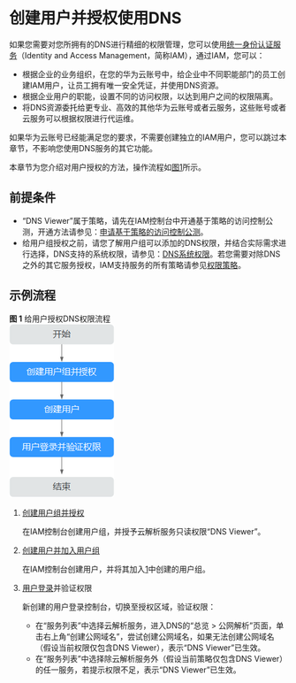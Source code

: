 # 创建用户并授权使用DNS<a name="dns_usermanual_0027"></a>

如果您需要对您所拥有的DNS进行精细的权限管理，您可以使用[统一身份认证服务](https://support.huaweicloud.com/usermanual-iam/zh-cn_topic_0079496985.html)（Identity and Access Management，简称IAM），通过IAM，您可以：

-   根据企业的业务组织，在您的华为云账号中，给企业中不同职能部门的员工创建IAM用户，让员工拥有唯一安全凭证，并使用DNS资源。
-   根据企业用户的职能，设置不同的访问权限，以达到用户之间的权限隔离。
-   将DNS资源委托给更专业、高效的其他华为云账号或者云服务，这些账号或者云服务可以根据权限进行代运维。

如果华为云账号已经能满足您的要求，不需要创建独立的IAM用户，您可以跳过本章节，不影响您使用DNS服务的其它功能。

本章节为您介绍对用户授权的方法，操作流程如[图1](#zh-cn_topic_0172268189_fig12481104618719)所示。

## 前提条件<a name="zh-cn_topic_0172268189_section1778196161211"></a>

-   “DNS Viewer”属于策略，请先在IAM控制台中开通基于策略的访问控制公测，开通方法请参见：[申请基于策略的访问控制公测](https://support.huaweicloud.com/usermanual-iam/iam_01_019.html)。
-   给用户组授权之前，请您了解用户组可以添加的DNS权限，并结合实际需求进行选择，DNS支持的系统权限，请参见：[DNS系统权限](https://support.huaweicloud.com/productdesc-dns/dns_pd_0002.html)。若您需要对除DNS之外的其它服务授权，IAM支持服务的所有策略请参见[权限策略](https://support.huaweicloud.com/permissions/policy_list.html?product=dns)。

## 示例流程<a name="section3547133433710"></a>

**图 1**  给用户授权DNS权限流程<a name="zh-cn_topic_0172268189_fig12481104618719"></a>  
![](figures/给用户授权DNS权限流程.png "给用户授权DNS权限流程")

1.  <a name="zh-cn_topic_0172268189_li10269636890"></a>[创建用户组并授权](https://support.huaweicloud.com/usermanual-iam/zh-cn_topic_0046611269.html)

    在IAM控制台创建用户组，并授予云解析服务只读权限“DNS Viewer”。

2.  [创建用户并加入用户组](https://support.huaweicloud.com/usermanual-iam/zh-cn_topic_0046611303.html)

    在IAM控制台创建用户，并将其加入[1](#zh-cn_topic_0172268189_li10269636890)中创建的用户组。

3.  [用户登录](https://support.huaweicloud.com/usermanual-iam/iam_01_0552.html)并验证权限

    新创建的用户登录控制台，切换至授权区域，验证权限：

    -   在“服务列表”中选择云解析服务，进入DNS的“总览 \> 公网解析”页面，单击右上角“创建公网域名”，尝试创建公网域名，如果无法创建公网域名（假设当前权限仅包含DNS Viewer），表示“DNS Viewer”已生效。
    -   在“服务列表”中选择除云解析服务外（假设当前策略仅包含DNS Viewer）的任一服务，若提示权限不足，表示“DNS Viewer”已生效。


